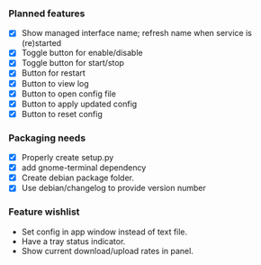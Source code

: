 ### Planned features
- [x] Show managed interface name; refresh name when service is (re)started
- [x] Toggle button for enable/disable
- [x] Toggle button for start/stop
- [x] Button for restart
- [x] Button to view log
- [x] Button to open config file
- [x] Button to apply updated config
- [x] Button to reset config

### Packaging needs
- [x] Properly create setup.py
- [x] add gnome-terminal dependency
- [x] Create debian package folder.
- [x] Use debian/changelog to provide version number

### Feature wishlist
- Set config in app window instead of text file.
- Have a tray status indicator.
- Show current download/upload rates in panel.
